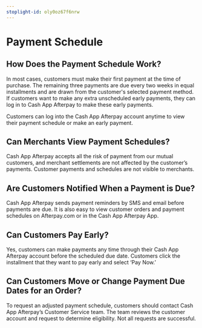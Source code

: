 ```yaml
---
stoplight-id: oly0oz67f6nrw
---
```


# Payment Schedule


## How Does the Payment Schedule Work?

In most cases, customers must make their first payment at the time of purchase. The remaining three payments are due every two weeks in equal installments and are drawn from the customer's selected payment method. If customers want to make any extra unscheduled early payments, they can log in to Cash App Afterpay to make these early payments.

Customers can log into the Cash App Afterpay account anytime to view their payment schedule or make an early payment.

## Can Merchants View Payment Schedules?

Cash App Afterpay accepts all the risk of payment from our mutual customers, and merchant settlements are not affected by the customer’s payments. Customer payments and schedules are not visible to merchants.

## Are Customers Notified When a Payment is Due?

Cash App Afterpay sends payment reminders by SMS and email before payments are due. It is also easy to view customer orders and payment schedules on Afterpay.com or in the Cash App Afterpay App.

## Can Customers Pay Early?

Yes, customers can make payments any time through their Cash App Afterpay account before the scheduled due date. Customers click the installment that they want to pay early and select ‘Pay Now.’

## Can Customers Move or Change Payment Due Dates for an Order?

To request an adjusted payment schedule, customers should contact Cash App Afterpay’s Customer Service team. The team reviews the customer account and request to determine eligibility. Not all requests are successful.

